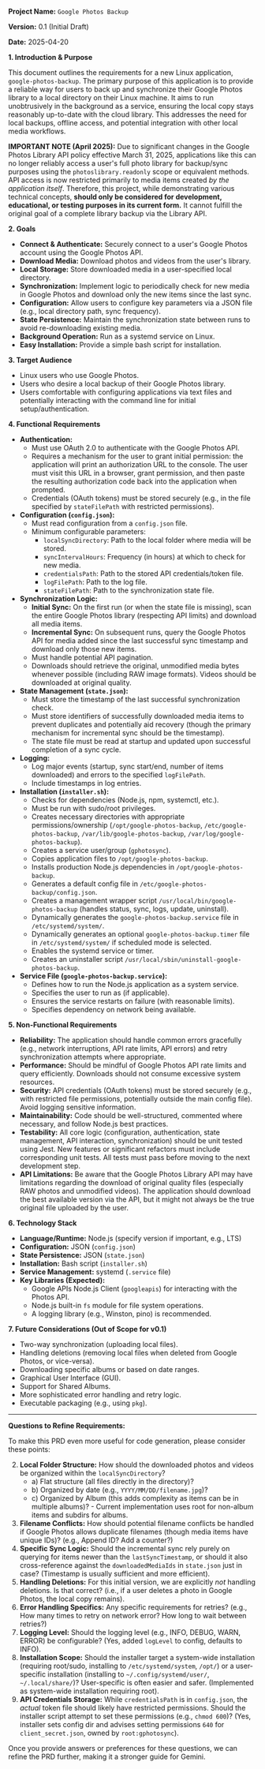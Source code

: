 **Project Name:** `Google Photos Backup`

**Version:** 0.1 (Initial Draft)

**Date:** 2025-04-20

**1. Introduction & Purpose**

This document outlines the requirements for a new Linux application, `google-photos-backup`. The primary purpose of this application is to provide a reliable way for users to back up and synchronize their Google Photos library to a local directory on their Linux machine. It aims to run unobtrusively in the background as a service, ensuring the local copy stays reasonably up-to-date with the cloud library. This addresses the need for local backups, offline access, and potential integration with other local media workflows.

**IMPORTANT NOTE (April 2025):** Due to significant changes in the Google Photos Library API policy effective March 31, 2025, applications like this can no longer reliably access a user's full photo library for backup/sync purposes using the `photoslibrary.readonly` scope or equivalent methods. API access is now restricted primarily to media items created *by the application itself*. Therefore, this project, while demonstrating various technical concepts, **should only be considered for development, educational, or testing purposes in its current form.** It cannot fulfill the original goal of a complete library backup via the Library API.

**2. Goals**

* **Connect & Authenticate:** Securely connect to a user's Google Photos account using the Google Photos API.
* **Download Media:** Download photos and videos from the user's library.
* **Local Storage:** Store downloaded media in a user-specified local directory.
* **Synchronization:** Implement logic to periodically check for new media in Google Photos and download only the new items since the last sync.
* **Configuration:** Allow users to configure key parameters via a JSON file (e.g., local directory path, sync frequency).
* **State Persistence:** Maintain the synchronization state between runs to avoid re-downloading existing media.
* **Background Operation:** Run as a systemd service on Linux.
* **Easy Installation:** Provide a simple bash script for installation.

**3. Target Audience**

* Linux users who use Google Photos.
* Users who desire a local backup of their Google Photos library.
* Users comfortable with configuring applications via text files and potentially interacting with the command line for initial setup/authentication.

**4. Functional Requirements**

* **Authentication:**
    * Must use OAuth 2.0 to authenticate with the Google Photos API.
    * Requires a mechanism for the user to grant initial permission: the application will print an authorization URL to the console. The user must visit this URL in a browser, grant permission, and then paste the resulting authorization code back into the application when prompted.
    * Credentials (OAuth tokens) must be stored securely (e.g., in the file specified by `stateFilePath` with restricted permissions).
* **Configuration (`config.json`):**
    * Must read configuration from a `config.json` file.
    * Minimum configurable parameters:
        * `localSyncDirectory`: Path to the local folder where media will be stored.
        * `syncIntervalHours`: Frequency (in hours) at which to check for new media.
        * `credentialsPath`: Path to the stored API credentials/token file.
        * `logFilePath`: Path to the log file.
        * `stateFilePath`: Path to the synchronization state file.
* **Synchronization Logic:**
    * **Initial Sync:** On the first run (or when the state file is missing), scan the entire Google Photos library (respecting API limits) and download all media items.
    * **Incremental Sync:** On subsequent runs, query the Google Photos API for media added since the last successful sync timestamp and download only those new items.
    * Must handle potential API pagination.
    * Downloads should retrieve the original, unmodified media bytes whenever possible (including RAW image formats). Videos should be downloaded at original quality.
* **State Management (`state.json`):**
    * Must store the timestamp of the last successful synchronization check.
    * Must store identifiers of successfully downloaded media items to prevent duplicates and potentially aid recovery (though the primary mechanism for incremental sync should be the timestamp).
    * The state file must be read at startup and updated upon successful completion of a sync cycle.
* **Logging:**
    * Log major events (startup, sync start/end, number of items downloaded) and errors to the specified `logFilePath`.
    * Include timestamps in log entries.
* **Installation (`installer.sh`):**
    * Checks for dependencies (Node.js, npm, systemctl, etc.).
    * Must be run with sudo/root privileges.
    * Creates necessary directories with appropriate permissions/ownership (`/opt/google-photos-backup`, `/etc/google-photos-backup`, `/var/lib/google-photos-backup`, `/var/log/google-photos-backup`).
    * Creates a service user/group (`gphotosync`).
    * Copies application files to `/opt/google-photos-backup`.
    * Installs production Node.js dependencies in `/opt/google-photos-backup`.
    * Generates a default config file in `/etc/google-photos-backup/config.json`.
    * Creates a management wrapper script `/usr/local/bin/google-photos-backup` (handles status, sync, logs, update, uninstall).
    * Dynamically generates the `google-photos-backup.service` file in `/etc/systemd/system/`.
    * Dynamically generates an optional `google-photos-backup.timer` file in `/etc/systemd/system/` if scheduled mode is selected.
    * Enables the systemd service or timer.
    * Creates an uninstaller script `/usr/local/sbin/uninstall-google-photos-backup`.
* **Service File (`google-photos-backup.service`):**
    * Defines how to run the Node.js application as a system service.
    * Specifies the user to run as (if applicable).
    * Ensures the service restarts on failure (with reasonable limits).
    * Specifies dependency on network being available.

**5. Non-Functional Requirements**

* **Reliability:** The application should handle common errors gracefully (e.g., network interruptions, API rate limits, API errors) and retry synchronization attempts where appropriate.
* **Performance:** Should be mindful of Google Photos API rate limits and query efficiently. Downloads should not consume excessive system resources.
* **Security:** API credentials (OAuth tokens) must be stored securely (e.g., with restricted file permissions, potentially outside the main config file). Avoid logging sensitive information.
* **Maintainability:** Code should be well-structured, commented where necessary, and follow Node.js best practices.
* **Testability:** All core logic (configuration, authentication, state management, API interaction, synchronization) should be unit tested using Jest. New features or significant refactors must include corresponding unit tests. All tests must pass before moving to the next development step.
* **API Limitations:** Be aware that the Google Photos Library API may have limitations regarding the download of original quality files (especially RAW photos and unmodified videos). The application should download the best available version via the API, but it might not always be the true original file uploaded by the user.

**6. Technology Stack**

* **Language/Runtime:** Node.js (specify version if important, e.g., LTS)
* **Configuration:** JSON (`config.json`)
* **State Persistence:** JSON (`state.json`)
* **Installation:** Bash script (`installer.sh`)
* **Service Management:** systemd (`.service` file)
* **Key Libraries (Expected):**
    * Google APIs Node.js Client (`googleapis`) for interacting with the Photos API.
    * Node.js built-in `fs` module for file system operations.
    * A logging library (e.g., Winston, pino) is recommended.

**7. Future Considerations (Out of Scope for v0.1)**

* Two-way synchronization (uploading local files).
* Handling deletions (removing local files when deleted from Google Photos, or vice-versa).
* Downloading specific albums or based on date ranges.
* Graphical User Interface (GUI).
* Support for Shared Albums.
* More sophisticated error handling and retry logic.
* Executable packaging (e.g., using `pkg`).

---

**Questions to Refine Requirements:**

To make this PRD even more useful for code generation, please consider these points:

2.  **Local Folder Structure:** How should the downloaded photos and videos be organized within the `localSyncDirectory`?
    * a) Flat structure (all files directly in the directory)?
    * b) Organized by date (e.g., `YYYY/MM/DD/filename.jpg`)?
    * c) Organized by Album (this adds complexity as items can be in multiple albums)? - Current implementation uses root for non-album items and subdirs for albums.
3.  **Filename Conflicts:** How should potential filename conflicts be handled if Google Photos allows duplicate filenames (though media items have unique IDs)? (e.g., Append ID? Add a counter?)
4.  **Specific Sync Logic:** Should the incremental sync rely purely on querying for items newer than the `lastSyncTimestamp`, or should it also cross-reference against the `downloadedMediaIds` in `state.json` just in case? (Timestamp is usually sufficient and more efficient).
5.  **Handling Deletions:** For this initial version, we are explicitly *not* handling deletions. Is that correct? (i.e., if a user deletes a photo in Google Photos, the local copy remains).
6.  **Error Handling Specifics:** Any specific requirements for retries? (e.g., How many times to retry on network error? How long to wait between retries?)
7.  **Logging Level:** Should the logging level (e.g., INFO, DEBUG, WARN, ERROR) be configurable? (Yes, added `logLevel` to config, defaults to INFO).
8.  **Installation Scope:** Should the installer target a system-wide installation (requiring root/sudo, installing to `/etc/systemd/system`, `/opt/`) or a user-specific installation (installing to `~/.config/systemd/user/`, `~/.local/share/`)? User-specific is often easier and safer. (Implemented as system-wide installation requiring root).
10. **API Credentials Storage:** While `credentialsPath` is in `config.json`, the *actual* token file should likely have restricted permissions. Should the installer script attempt to set these permissions (e.g., `chmod 600`)? (Yes, installer sets config dir and advises setting permissions `640` for `client_secret.json`, owned by `root:gphotosync`).

Once you provide answers or preferences for these questions, we can refine the PRD further, making it a stronger guide for Gemini.
